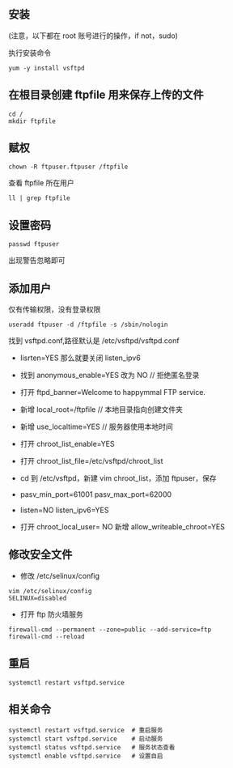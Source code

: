 ## 安装

(注意，以下都在 root 账号进行的操作，if not，sudo)

执行安装命令

```shell
yum -y install vsftpd
```

## 在根目录创建 ftpfile 用来保存上传的文件

```shell
cd /
mkdir ftpfile
```

## 赋权

```shell
chown -R ftpuser.ftpuser /ftpfile
```

查看 ftpfile 所在用户

```shell
ll | grep ftpfile
```

## 设置密码

```shell
passwd ftpuser
```

出现警告忽略即可

## 添加用户

仅有传输权限，没有登录权限

```shell
useradd ftpuser -d /ftpfile -s /sbin/nologin
```

找到 vsftpd.conf,路径默认是 /etc/vsftpd/vsftpd.conf

+ lisrten=YES 那么就要关闭 listen_ipv6

+ 找到 anonymous_enable=YES 改为 NO // 拒绝匿名登录

+ 打开 ftpd_banner=Welcome to happymmal FTP service.

+ 新增 local_root=/ftpfile // 本地目录指向创建文件夹

+ 新增 use_localtime=YES // 服务器使用本地时间

+ 打开 chroot_list_enable=YES

+ 打开 chroot_list_file=/etc/vsftpd/chroot_list

+ cd 到 /etc/vsftpd，新建 vim chroot_list，添加 ftpuser，保存

+ pasv_min_port=61001 pasv_max_port=62000

+ listen=NO listen_ipv6=YES

+ 打开 chroot_local_user= NO 新增 allow_writeable_chroot=YES

## 修改安全文件

+ 修改 /etc/selinux/config

```shell
vim /etc/selinux/config
SELINUX=disabled
```

+ 打开 ftp 防火墙服务

```shell
firewall-cmd --permanent --zone=public --add-service=ftp
firewall-cmd --reload
```

## 重启

```shell
systemctl restart vsftpd.service
```

## 相关命令

```shell
systemctl restart vsftpd.service  # 重启服务
systemctl start vsftpd.service    # 启动服务
systemctl status vsftpd.service   # 服务状态查看
systemctl enable vsftpd.service   # 设置自启
```

